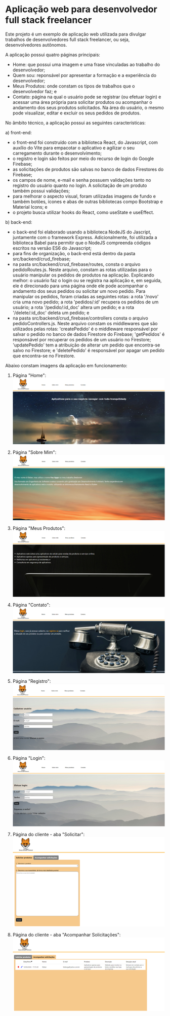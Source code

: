 # Aplicação web para desenvolvedor full stack freelancer

Este projeto é um exemplo de aplicação web utilizada para divulgar trabalhos de desenvolvedores full stack freelancer, ou seja, desenvolvedores autônomos.

A aplicação possui quatro páginas principais:

- Home: que possui uma imagem e uma frase vinculadas ao trabalho do desenvolvedor;
- Quem sou: reponsável por apresentar a formação e a experiência do desenvolvedor;
- Meus Produtos: onde constam os tipos de trabalhos que o desenvolvedor faz; e
- Contato: página na qual o usuário pode se registrar (ou efetuar login) e acessar uma área própria para solicitar produtos ou acompanhar o andamento dos seus produtos solicitados. Na área do usuário, o mesmo pode visualizar, editar e excluir os seus pedidos de produtos.

No âmbito técnico, a aplicação possui as seguintes características:

a) front-end:
- o front-end foi construído com a biblioteca React, do Javascript, com auxílio do Vite para empacotar o aplicativo e agilizar o seu carregamento durante o desenvolvimento;
- o registro e login são feitos por meio do recurso de login do Google Firebase;
- as solicitações de produtos são salvas no banco de dados Firestores do Firebase;
- os campos de nome, e-mail e senha possuem validações tanto no registro do usuário quanto no login. A solicitação de um produto também possui validações;
- para melhorar o aspecto visual, foram utilizadas imagens de fundo e também botões, ícones e abas de outras bibliotecas compo Bootstrap e Material Icons; e
- o projeto busca utilizar hooks do React, como useState e useEffect.

b) back-end:
- o back-end foi elaborado usando a biblioteca NodeJS do Jascript, juntamente com o framework Express. Adicionalmente, foi utilizada a biblioteca Babel para permitir que o NodeJS compreenda códigos escritos na versão ES6 do Javascript;
- para fins de organização, o back-end está dentro da pasta src/backend/crud_firebase;
- na pasta src/backend/crud_firebase/routes, consta o arquivo pedidoRoutes.js. Neste arquivo, constam as rotas utilizadas para o usuário manipular os pedidos de produtos na aplicação. Explicando melhor: o usuário faz o login ou se registra na aplicação e, em seguida, ele é direcionado para uma página onde ele pode acompanhar o andamento dos seus pedidos ou solicitar um novo pedido. Para manipular os pedidos, foram criadas as seguintes rotas: a rota '/novo' cria uma novo pedido; a rota 'pedidos/:id' recupera os pedidos de um usuário; a rota '/pedido/:id_doc' altera um pedido; e a rota '/delete/:id_doc' deleta um pedido; e
- na pasta src/backend/crud_firebase/controllers consta o arquivo pedidoControllers.js. Neste arquivo constam os middlewares que são utilizados pelas rotas: 'createPedido' é o middleware responsável por salvar o pedido no banco de dados Firestore do Firebase;  'getPedidos' é responsável por recuperar os pedidos de um usuário no Firestore; 'updatePedido' tem a atribuição de alterar um pedido que encontra-se salvo no Firestore; e 'deletePedido' é responsável por apagar um pedido que encontra-se no Firestore.

Abaixo constam imagens da aplicação em funcionamento:

1. Página "Home":
![Página Home](imagem_home.png)


2. Página "Sobre Mim":
![Página Sobre Mim](imagem_sobreMim.png)


3. Página "Meus Produtos":
![Página Meus Produtos](imagem_MeusProd.png)


4. Página "Contato":
![Página Contato](imagem_Contato.png)


5. Página "Registro":
![Página Registro](imagem_Registro.png)


6. Página "Login":
![Página Login](imagem_Login.png)


7. Página do cliente - aba "Solicitar":
![Página do Cliente1](imagem_Solicitar.png)


8. Página do cliente - aba "Acompanhar Solicitações":
![Página do Cliente2](imagem_Acompanhar.png)
